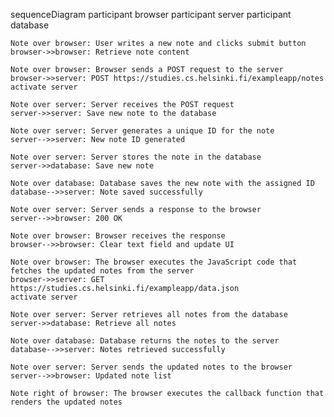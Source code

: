 sequenceDiagram
    participant browser
    participant server
    participant database

    Note over browser: User writes a new note and clicks submit button
    browser->>browser: Retrieve note content

    Note over browser: Browser sends a POST request to the server
    browser->>server: POST https://studies.cs.helsinki.fi/exampleapp/notes
    activate server

    Note over server: Server receives the POST request
    server->>server: Save new note to the database

    Note over server: Server generates a unique ID for the note
    server-->>server: New note ID generated

    Note over server: Server stores the note in the database
    server->>database: Save new note

    Note over database: Database saves the new note with the assigned ID
    database-->>server: Note saved successfully

    Note over server: Server sends a response to the browser
    server-->>browser: 200 OK

    Note over browser: Browser receives the response
    browser-->>browser: Clear text field and update UI

    Note over browser: The browser executes the JavaScript code that fetches the updated notes from the server
    browser->>server: GET https://studies.cs.helsinki.fi/exampleapp/data.json
    activate server

    Note over server: Server retrieves all notes from the database
    server->>database: Retrieve all notes

    Note over database: Database returns the notes to the server
    database-->>server: Notes retrieved successfully

    Note over server: Server sends the updated notes to the browser
    server-->>browser: Updated note list

    Note right of browser: The browser executes the callback function that renders the updated notes

